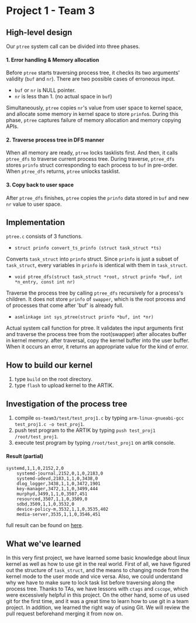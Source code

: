 Project 1 - Team 3
==================

## High-level design

Our `ptree` system call can be divided into three phases.

#### 1. Error handling & Memory allocation
Before `ptree` starts traversing process tree, it checks its two arguments' validity (`buf` and `nr`).
There are two possible cases of erroneous input. 
- `buf` or `nr` is NULL pointer.
- `nr` is less than 1. (no actual space in `buf`)

Simultaneously, `ptree` copies `nr`'s value from user space to kernel space, and allocate some memory
in kernel space to store `prinfo`s. During this phase, `ptree` captures failure of memory allocation and
memory copying APIs.

#### 2. Traverse process tree in DFS manner
When all memory are ready, `ptree` locks tasklists first. And then, it calls `ptree_dfs` to traverse
current process tree. During traverse, `ptree_dfs` stores `prinfo` struct corresponding to each process 
to `buf` in pre-order. When `ptree_dfs` returns, `ptree` unlocks tasklist.

#### 3. Copy back to user space
After `ptree_dfs` finishes, `ptree` copies the `prinfo` data stored in `buf` and new `nr` value to user space.

## Implementation
`ptree.c` consists of 3 functions.
- `struct prinfo convert_ts_prinfo (struct task_struct *ts)`

Converts `task_struct` into `prinfo` struct. Since `prinfo` is just a subset of `task_struct`, every variables in `prinfo` is identical with them in `task_struct`.
- `void ptree_dfs(struct task_struct *root, struct prinfo *buf, int *n_entry, const int nr)`

Traverse the process tree by calling `ptree_dfs` recursively for a process's children. It does not store `prinfo` of `swapper`, which is the root process and of processes that come after 'buf' is already full.
- `asmlinkage int sys_ptree(struct prinfo *buf, int *nr)`

Actual system call function for ptree. It validates the input arguments first and traverse the process tree from the root(swapper) after allocates buffer in kernel memory. after traversal, copy the kernel buffer into the user buffer. When it occurs an error, it returns an appropriate value for the kind of error.

## How to build our kernel
1) type `build` on the root directory.
2) type `flash` to upload kernel to the ARTIK.

## Investigation of the process tree
1) compile `os-team3/test/test_proj1.c` by typing `arm-linux-gnueabi-gcc test_proj1.c -o test_proj1`.
2) push test program to the ARTIK by typing `push test_proj1 /root/test_proj1`.
3) execute test program by typing `/root/test_proj1` on artik console.

#### Result (partial)
    systemd,1,1,0,2152,2,0
        systemd-journal,2152,0,1,0,2183,0
        systemd-udevd,2183,1,1,0,3438,0
        dlog_logger,3438,1,1,0,3472,1901
        key-manager,3472,1,1,0,3499,444
        murphyd,3499,1,1,0,3507,451
        resourced,3507,1,1,0,3509,0
        sdbd,3509,1,1,0,3532,0
        device-policy-m,3532,1,1,0,3535,402
        media-server,3535,1,1,0,3546,451
full result can be found on [here](https://github.com/swsnu/os-team3/blob/proj1/test/test_proj1_result.txt).

## What we've learned
In this very first project, we have learned some basic knowledge about linux kernel as well as how to use git in the real world. First of all, we have figured out the structure of `task_struct`, and the means to changing mode from the kernel mode to the user mode and vice versa. Also, we could understand why we have to make sure to lock task list before traversing along the process tree. Thanks to TAs, we have lessons with `ctags` and `cscope`, which were excessively helpful in this project. On the other hand, some of us used git for the first time, and it was a great time to learn how to use git in a team project.
In addition, we learned the right way of using Git. We will review the pull request beforehand merging it from now on.
